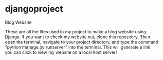 # djangoproject
Blog Website

These are all the files used in my project to make a blog website using Django.
If you want to check my website out, clone this repository.
Then open the terminal, navigate to your project directory, and type the command "python manage.py runserver" into the terminal.
This will generate a link you can click to view my website on a local host server!

